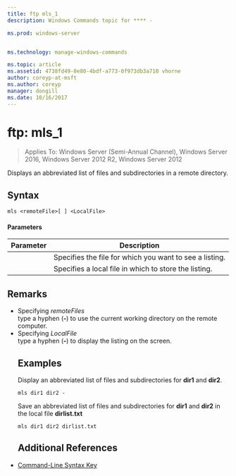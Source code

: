 ```yaml
---
title: ftp mls_1
description: Windows Commands topic for **** - 

ms.prod: windows-server


ms.technology: manage-windows-commands

ms.topic: article
ms.assetid: 4738fd49-0e80-4bdf-a773-0f973db3a710 vhorne
author: coreyp-at-msft
ms.author: coreyp
manager: dongill
ms.date: 10/16/2017
---
```

# ftp: mls_1

>Applies To: Windows Server (Semi-Annual Channel), Windows Server 2016, Windows Server 2012 R2, Windows Server 2012

Displays an abbreviated list of files and subdirectories in a remote directory.   
## Syntax  
```  
mls <remoteFile>[ ] <LocalFile>  
```  
#### Parameters  

|  Parameter   |                       Description                       |
|--------------|---------------------------------------------------------|
| <remoteFile> | Specifies the file for which you want to see a listing. |
| <LocalFile>  |  Specifies a local file in which to store the listing.  |

## Remarks  
- Specifying *remoteFiles*  
  type a hyphen (**-**) to use the current working directory on the remote computer.  
- Specifying *LocalFile*  
  type a hyphen (**-**) to display the listing on the screen.  
  ## <a name=BKMK_Examples></a>Examples  
  Display an abbreviated list of files and subdirectories for **dir1** and **dir2**.  
  ```  
  mls dir1 dir2 -  
  ```  
  Save an abbreviated list of files and subdirectories for **dir1** and **dir2** in the local file **dirlist.txt**  
  ```  
  mls dir1 dir2 dirlist.txt   
  ```  
  ## Additional References  
- [Command-Line Syntax Key](command-line-syntax-key.md)  

